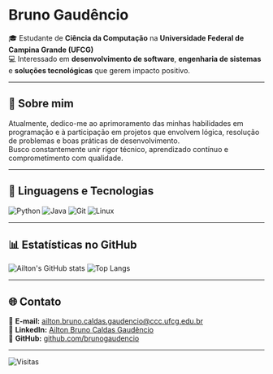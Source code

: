 # Bruno Gaudêncio

🎓 Estudante de **Ciência da Computação** na **Universidade Federal de Campina Grande (UFCG)**  
💻 Interessado em **desenvolvimento de software**, **engenharia de sistemas** e **soluções tecnológicas** que gerem impacto positivo.

---

## 💼 Sobre mim

Atualmente, dedico-me ao aprimoramento das minhas habilidades em programação e à participação em projetos que envolvem lógica, resolução de problemas e boas práticas de desenvolvimento.  
Busco constantemente unir rigor técnico, aprendizado contínuo e comprometimento com qualidade.

---

## 🧠 Linguagens e Tecnologias

![Python](https://img.shields.io/badge/-Python-3776AB?style=for-the-badge&logo=python&logoColor=white)
![Java](https://img.shields.io/badge/-Java-007396?style=for-the-badge&logo=java&logoColor=white)
![Git](https://img.shields.io/badge/-Git-F05032?style=for-the-badge&logo=git&logoColor=white)
![Linux](https://img.shields.io/badge/-Linux-FCC624?style=for-the-badge&logo=linux&logoColor=black)

---

## 📊 Estatísticas no GitHub

![Ailton's GitHub stats](https://github-readme-stats.vercel.app/api?username=brunogaudencio&show_icons=true&theme=transparent)
![Top Langs](https://github-readme-stats.vercel.app/api/top-langs/?username=brunogaudencio&layout=compact&theme=transparent)

---

## 🌐 Contato

📧 **E-mail:** [ailton.bruno.caldas.gaudencio@ccc.ufcg.edu.br](mailto:ailton.bruno.caldas.gaudencio@ccc.ufcg.edu.br)  
💼 **LinkedIn:** [Ailton Bruno Caldas Gaudêncio](https://www.linkedin.com/in/ailton-bruno-caldas-gaudencio-76a379389?utm_source=share&utm_campaign=share_via&utm_content=profile&utm_medium=android_app)  
🐙 **GitHub:** [github.com/brunogaudencio](https://github.com/brunogaudencio)

---

![Visitas](https://komarev.com/ghpvc/?username=brunogaudencio&color=gray)